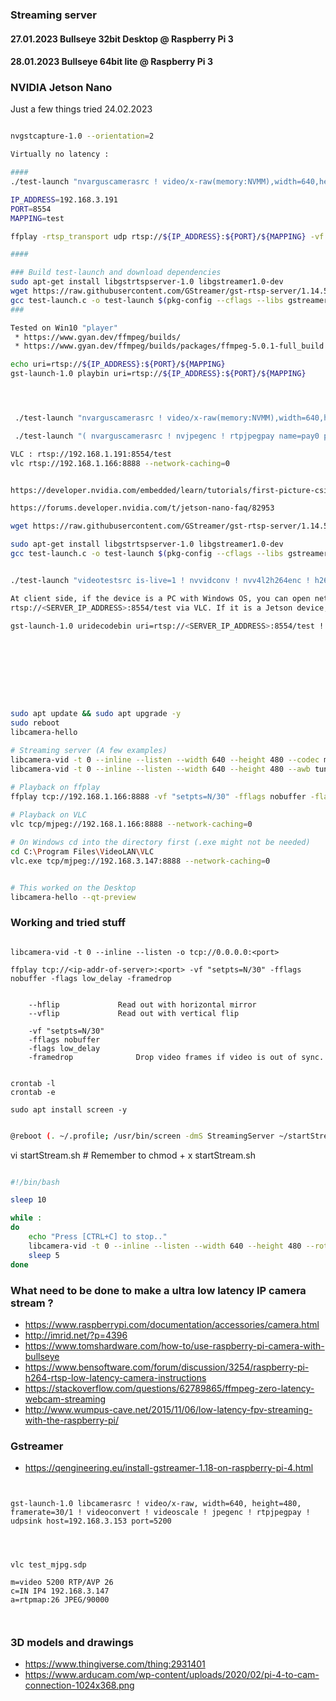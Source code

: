 ### Streaming server

#### 27.01.2023 Bullseye 32bit Desktop @ Raspberry Pi 3
#### 28.01.2023 Bullseye 64bit lite @ Raspberry Pi 3

### NVIDIA Jetson Nano

Just a few things tried 24.02.2023
```bash

nvgstcapture-1.0 --orientation=2

Virtually no latency :

####
./test-launch "nvarguscamerasrc ! video/x-raw(memory:NVMM),width=640,height=480,framerate=25/1 ! nvvidconv ! video/x-raw(memory:NVMM),format=I420 ! nvjpegenc ! rtpjpegpay name=pay0 pt=26 "

IP_ADDRESS=192.168.3.191
PORT=8554
MAPPING=test

ffplay -rtsp_transport udp rtsp://${IP_ADDRESS}:${PORT}/${MAPPING} -vf "setpts=N/25" -fflags nobuffer -flags low_delay -framedrop

####

### Build test-launch and download dependencies 
sudo apt-get install libgstrtspserver-1.0 libgstreamer1.0-dev
wget https://raw.githubusercontent.com/GStreamer/gst-rtsp-server/1.14.5/examples/test-launch.c
gcc test-launch.c -o test-launch $(pkg-config --cflags --libs gstreamer-1.0 gstreamer-rtsp-server-1.0)
###

Tested on Win10 "player" 
 * https://www.gyan.dev/ffmpeg/builds/
 * https://www.gyan.dev/ffmpeg/builds/packages/ffmpeg-5.0.1-full_build.7z

echo uri=rtsp://${IP_ADDRESS}:${PORT}/${MAPPING}
gst-launch-1.0 playbin uri=rtsp://${IP_ADDRESS}:${PORT}/${MAPPING}




 ./test-launch "nvarguscamerasrc ! video/x-raw(memory:NVMM),width=640,height=480,framerate=25/1 ! nvvidconv ! video/x-raw(memory:NVMM),format=I420 ! nvjpegenc ! rtpjpegpay name=pay0 pt=26 "

 ./test-launch "( nvarguscamerasrc ! nvjpegenc ! rtpjpegpay name=pay0 pt=26 )"     

VLC : rtsp://192.168.1.191:8554/test
vlc rtsp://192.168.1.166:8888 --network-caching=0


https://developer.nvidia.com/embedded/learn/tutorials/first-picture-csi-usb-camera

https://forums.developer.nvidia.com/t/jetson-nano-faq/82953

wget https://raw.githubusercontent.com/GStreamer/gst-rtsp-server/1.14.5/examples/test-launch.c

sudo apt-get install libgstrtspserver-1.0 libgstreamer1.0-dev
gcc test-launch.c -o test-launch $(pkg-config --cflags --libs gstreamer-1.0 gstreamer-rtsp-server-1.0)


./test-launch "videotestsrc is-live=1 ! nvvidconv ! nvv4l2h264enc ! h264parse ! rtph264pay name=pay0 pt=96"

At client side, if the device is a PC with Windows OS, you can open network stream 
rtsp://<SERVER_IP_ADDRESS>:8554/test via VLC. If it is a Jetson device, you can run the command:

gst-launch-1.0 uridecodebin uri=rtsp://<SERVER_IP_ADDRESS>:8554/test ! nvoverlaysink









```

```bash

sudo apt update && sudo apt upgrade -y
sudo reboot
libcamera-hello

# Streaming server (A few examples)  
libcamera-vid -t 0 --inline --listen --width 640 --height 480 --codec mjpeg -n -o tcp://0.0.0.0:8888
libcamera-vid -t 0 --inline --listen --width 640 --height 480 --awb tungsten --rotation 180 --codec mjpeg -n -o tcp://0.0.0.0:8888

# Playback on ffplay
ffplay tcp://192.168.1.166:8888 -vf "setpts=N/30" -fflags nobuffer -flags low_delay -framedrop
 
# Playback on VLC
vlc tcp/mjpeg://192.168.1.166:8888 --network-caching=0

# On Windows cd into the directory first (.exe might not be needed)
cd C:\Program Files\VideoLAN\VLC
vlc.exe tcp/mjpeg://192.168.3.147:8888 --network-caching=0


# This worked on the Desktop
libcamera-hello --qt-preview


```



### Working and tried stuff

```

libcamera-vid -t 0 --inline --listen -o tcp://0.0.0.0:<port>

ffplay tcp://<ip-addr-of-server>:<port> -vf "setpts=N/30" -fflags nobuffer -flags low_delay -framedrop


	--hflip				Read out with horizontal mirror
	--vflip				Read out with vertical flip

	-vf "setpts=N/30"
	-fflags nobuffer
	-flags low_delay
	-framedrop				Drop video frames if video is out of sync.


```

```
crontab -l
crontab -e

sudo apt install screen -y
```

```bash 

@reboot (. ~/.profile; /usr/bin/screen -dmS StreamingServer ~/startStream.sh)

```
vi startStream.sh   # Remember to chmod + x startStream.sh

```bash

#!/bin/bash

sleep 10

while :
do
	echo "Press [CTRL+C] to stop.."
	libcamera-vid -t 0 --inline --listen --width 640 --height 480 --rotation 180 --codec mjpeg -n -o tcp://0.0.0.0:8888
	sleep 5
done

```





### What need to be done to make a ultra low latency IP camera stream ?

* https://www.raspberrypi.com/documentation/accessories/camera.html
* http://imrid.net/?p=4396
* https://www.tomshardware.com/how-to/use-raspberry-pi-camera-with-bullseye
* https://www.bensoftware.com/forum/discussion/3254/raspberry-pi-h264-rtsp-low-latency-camera-instructions
* https://stackoverflow.com/questions/62789865/ffmpeg-zero-latency-webcam-streaming
* http://www.wumpus-cave.net/2015/11/06/low-latency-fpv-streaming-with-the-raspberry-pi/

### Gstreamer
* https://qengineering.eu/install-gstreamer-1.18-on-raspberry-pi-4.html
```


gst-launch-1.0 libcamerasrc ! video/x-raw, width=640, height=480, framerate=30/1 ! videoconvert ! videoscale ! jpegenc ! rtpjpegpay ! udpsink host=192.168.3.153 port=5200




vlc test_mjpg.sdp 

m=video 5200 RTP/AVP 26
c=IN IP4 192.168.3.147
a=rtpmap:26 JPEG/90000



```



### 3D models and drawings

* https://www.thingiverse.com/thing:2931401
* https://www.arducam.com/wp-content/uploads/2020/02/pi-4-to-cam-connection-1024x368.png

